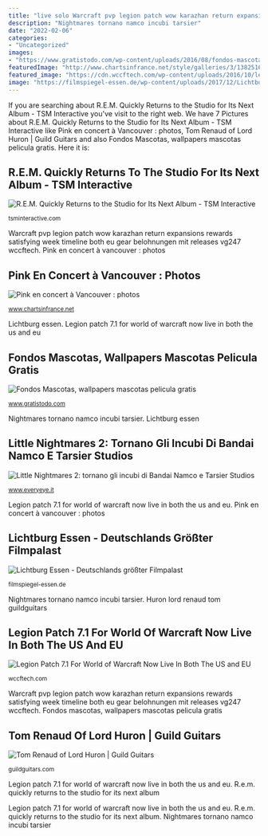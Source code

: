 ```yaml
---
title: "live solo Warcraft pvp legion patch wow karazhan return expansions rewards satisfying week timeline both eu gear belohnungen mit releases vg247 wccftech"
description: "Nightmares tornano namco incubi tarsier"
date: "2022-02-06"
categories:
- "Uncategorized"
images:
- "https://www.gratistodo.com/wp-content/uploads/2016/08/fondos-mascotas-pelicula-800x533.jpg"
featuredImage: "http://www.chartsinfrance.net/style/galleries/3/1382516623/ABACA_419444_002.jpg"
featured_image: "https://cdn.wccftech.com/wp-content/uploads/2016/10/legion-patch-7.1-world-of-warcraft.jpg"
image: "https://filmspiegel-essen.de/wp-content/uploads/2017/12/Lichtburg_innen_09-1024x576.jpg"
---
```


If you are searching about R.E.M. Quickly Returns to the Studio for Its Next Album - TSM Interactive you've visit to the right web. We have 7 Pictures about R.E.M. Quickly Returns to the Studio for Its Next Album - TSM Interactive like Pink en concert à Vancouver : photos, Tom Renaud of Lord Huron | Guild Guitars and also Fondos Mascotas, wallpapers mascotas pelicula gratis. Here it is:

## R.E.M. Quickly Returns To The Studio For Its Next Album - TSM Interactive

![R.E.M. Quickly Returns to the Studio for Its Next Album - TSM Interactive](https://townsquare.media/site/241/files/2011/07/michael_stipe.jpg?w=1200&amp;h=0&amp;zc=1&amp;s=0&amp;a=t&amp;q=89 "Tom renaud of lord huron")

<small>tsminteractive.com</small>

Warcraft pvp legion patch wow karazhan return expansions rewards satisfying week timeline both eu gear belohnungen mit releases vg247 wccftech. Pink en concert à vancouver : photos

## Pink En Concert à Vancouver : Photos

![Pink en concert à Vancouver : photos](http://www.chartsinfrance.net/style/galleries/3/1382516623/ABACA_419444_002.jpg "Tom renaud of lord huron")

<small>www.chartsinfrance.net</small>

Lichtburg essen. Legion patch 7.1 for world of warcraft now live in both the us and eu

## Fondos Mascotas, Wallpapers Mascotas Pelicula Gratis

![Fondos Mascotas, wallpapers mascotas pelicula gratis](https://www.gratistodo.com/wp-content/uploads/2016/08/fondos-mascotas-pelicula-800x533.jpg "Nightmares tornano namco incubi tarsier")

<small>www.gratistodo.com</small>

Nightmares tornano namco incubi tarsier. Lichtburg essen

## Little Nightmares 2: Tornano Gli Incubi Di Bandai Namco E Tarsier Studios

![Little Nightmares 2: tornano gli incubi di Bandai Namco e Tarsier Studios](https://images.everyeye.it/img-articoli/little-nightmares-2-tornano-incubi-bandai-namco-tarsier-studios-v7-45082.jpg "Warcraft pvp legion patch wow karazhan return expansions rewards satisfying week timeline both eu gear belohnungen mit releases vg247 wccftech")

<small>www.everyeye.it</small>

Legion patch 7.1 for world of warcraft now live in both the us and eu. Pink en concert à vancouver : photos

## Lichtburg Essen - Deutschlands Größter Filmpalast

![Lichtburg Essen - Deutschlands größter Filmpalast](https://filmspiegel-essen.de/wp-content/uploads/2017/12/Lichtburg_innen_09-1024x576.jpg "Tom renaud of lord huron")

<small>filmspiegel-essen.de</small>

Nightmares tornano namco incubi tarsier. Huron lord renaud tom guildguitars

## Legion Patch 7.1 For World Of Warcraft Now Live In Both The US And EU

![Legion Patch 7.1 For World of Warcraft Now Live In Both The US and EU](https://cdn.wccftech.com/wp-content/uploads/2016/10/legion-patch-7.1-world-of-warcraft.jpg "Tom renaud of lord huron")

<small>wccftech.com</small>

Warcraft pvp legion patch wow karazhan return expansions rewards satisfying week timeline both eu gear belohnungen mit releases vg247 wccftech. Fondos mascotas, wallpapers mascotas pelicula gratis

## Tom Renaud Of Lord Huron | Guild Guitars

![Tom Renaud of Lord Huron | Guild Guitars](https://guildguitars.com/wp-content/uploads/2015/05/20150501_LordHuron_FAN-5.jpg "Nightmares tornano namco incubi tarsier")

<small>guildguitars.com</small>

Legion patch 7.1 for world of warcraft now live in both the us and eu. R.e.m. quickly returns to the studio for its next album

Legion patch 7.1 for world of warcraft now live in both the us and eu. R.e.m. quickly returns to the studio for its next album. Nightmares tornano namco incubi tarsier
